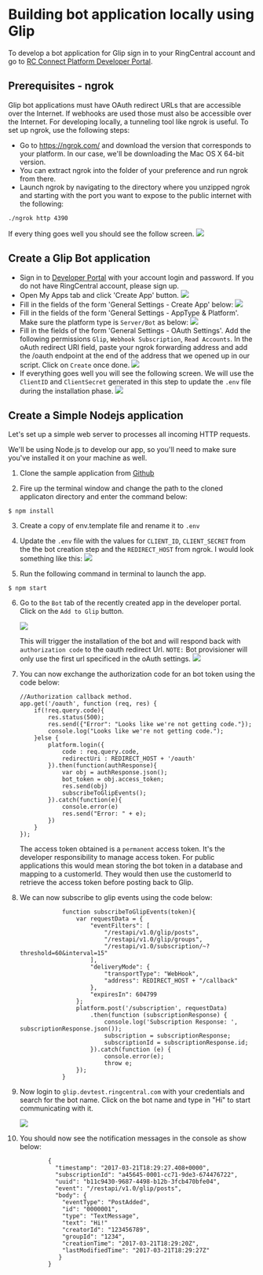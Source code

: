 # Building bot application locally using Glip

To develop a bot application for Glip sign in to your RingCentral account and go to [RC Connect Platform Developer Portal](https://developers.ringcentral.com/my-account.html#/applications).

## Prerequisites - ngrok

Glip bot applications must have OAuth redirect URLs that are accessible over the Internet. If webhooks are used those must also be accessible over the Internet. For developing locally, a tunneling tool like ngrok is useful. To set up ngrok, use the following steps:

* Go to https://ngrok.com/ and download the version that corresponds to your platform. In our case, we'll be downloading the Mac OS X 64-bit version.
* You can extract ngrok into the folder of your preference and run ngrok from there.
* Launch ngrok by navigating to the directory where you unzipped ngrok and starting with the port you want to expose to the public internet with the following:

```
./ngrok http 4390
```

If every thing goes well you should see the follow screen.
![](img/ngrok-running.png)

## Create a Glip Bot application

* Sign in to [Developer Portal](https://developer.ringcentral.com) with your account login and password. If you do not have RingCentral account, please sign up.
* Open My Apps tab and click 'Create App' button.
  ![](img/glip_bot_create_app.png)
* Fill in the fields of the form 'General Settings - Create App' below:
  ![](img/glip_bot_general_setting_step1.png)
* Fill in the fields of the form 'General Settings - AppType & Platform'. Make sure the platform type is `Server/Bot` as below:
  ![](img/glip_bot_general_setting_step2.png)
* Fill in the fields of the form 'General Settings - OAuth Settings'. Add the following permissions `Glip`, `Webhook Subscription`, `Read Accounts`. In the oAuth redirect URI field, paste your ngrok forwarding address and add the /oauth endpoint at the end of the address that we opened up in our script. Click on `Create` once done.
  ![](img/glip_bot_general_setting_step3.png)
* If everything goes well you will see the following screen. We will use the `ClientID` and `ClientSecret` generated in this step to update the `.env` file during the installation phase.
  ![](img/glip_bot_dashboard.png)

## Create a Simple Nodejs application

Let's set up a simple web server to processes all incoming HTTP requests.

We'll be using Node.js to develop our app, so you'll need to make sure you've installed it on your machine as well.

1. Clone the sample application from [Github](https://github.com/pkvenu/developing-locally-with-Glip.git)

2. Fire up the terminal window and change the path to the cloned applicaton directory and enter the command below:

```
$ npm install
```

3. Create a copy of env.template file and rename it to `.env`

4. Update the `.env` file with the values for `CLIENT_ID`, `CLIENT_SECRET` from the the bot creation step and the `REDIRECT_HOST` from ngrok. I would look something like this:
   ![](img/envfile.png)

5. Run the following command in terminal to launch the app.

```
$ npm start
```

6. Go to the `Bot` tab of the recently created app in the developer portal. Click on the `Add to Glip` button.

    ![](img/glip_bot_tab.png)

    This will trigger the installation of the bot and will respond back with `authorization code` to the oauth redirect Url. `NOTE:` Bot provisioner will only use the first url specificed in the oAuth settings.
    ![](img/authorization.png)

7. You can now exchange the authorization code for an bot token using the code below:

    ```
    //Authorization callback method.
    app.get('/oauth', function (req, res) {
        if(!req.query.code){
            res.status(500);
            res.send({"Error": "Looks like we're not getting code."});
            console.log("Looks like we're not getting code.");
        }else {
            platform.login({
                code : req.query.code,
                redirectUri : REDIRECT_HOST + '/oauth'
            }).then(function(authResponse){
                var obj = authResponse.json();
                bot_token = obj.access_token;
                res.send(obj)
                subscribeToGlipEvents();
            }).catch(function(e){
                console.error(e)
                res.send("Error: " + e);
            })
        }
    });

    ```

    The access token obtained is a `permanent` access token. It's the developer responsibility to manage access token. For public applications this would mean storing the bot token in a database and mapping to a customerId. They would then use the customerId to retrieve the access token before posting back to Glip.

8. We can now subscribe to glip events using the code below:

   ```
               function subscribeToGlipEvents(token){
                   var requestData = {
                       "eventFilters": [
                           "/restapi/v1.0/glip/posts",
                           "/restapi/v1.0/glip/groups",
                           "/restapi/v1.0/subscription/~?threshold=60&interval=15"
                       ],
                       "deliveryMode": {
                           "transportType": "WebHook",
                           "address": REDIRECT_HOST + "/callback"
                       },
                       "expiresIn": 604799
                   };
                   platform.post('/subscription', requestData)
                       .then(function (subscriptionResponse) {
                           console.log('Subscription Response: ', subscriptionResponse.json());
                           subscription = subscriptionResponse;
                           subscriptionId = subscriptionResponse.id;
                       }).catch(function (e) {
                           console.error(e);
                           throw e;
                   });
               }

   ```

9. Now login to `glip.devtest.ringcentral.com` with your credentials and search for the bot name. Click on the bot name and type in "Hi" to start communicating with it.

    ![](img/glip_bot_devtest.png)

10. You should now see the notification messages in the console as show below:

     ```
             {
               "timestamp": "2017-03-21T18:29:27.408+0000",
               "subscriptionId": "a45645-0001-cc71-9de3-674476722",
               "uuid": "b11c9430-9687-4498-b12b-3fcb470bfe04",
               "event": "/restapi/v1.0/glip/posts",
               "body": {
                 "eventType": "PostAdded",
                 "id": "0000001",
                 "type": "TextMessage",
                 "text": "Hi!"
                 "creatorId": "123456789",
                 "groupId": "1234",
                 "creationTime": "2017-03-21T18:29:20Z",
                 "lastModifiedTime": "2017-03-21T18:29:27Z"
                }
             }

      ```